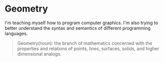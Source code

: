 # Geometry

I'm teaching myself how to program computer graphics. I'm also trying to better understand 
the syntax and semantics of different programming languages.

> Geometry(noun): the branch of mathematics concerned with the properties and relations of points, 
> lines, surfaces, solids, and higher dimensional analogs.
